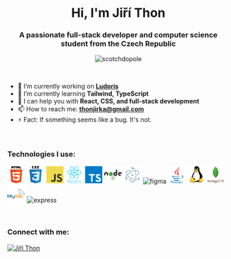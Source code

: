 <h1 align="center">Hi, I'm Jiří Thon</h1>
<h3 align="center">A passionate full-stack developer and computer science student from the Czech Republic</h3>

<p align="center">
  <img src="https://komarev.com/ghpvc/?username=scotchdopole&label=Profile%20views&color=0e75b6&style=flat" alt="scotchdopole" />
</p>
<br>

- 🔭 I’m currently working on **[Ludoris](https://github.com/Scotchdopole/Ludoris)**
- 🌱 I’m currently learning **Tailwind, TypeScript**  
- 💬 I can help you with **React, CSS, and full-stack development**  
- 📫 How to reach me: **thonjirka@gmail.com**  
- ⚡ Fact: If something seems like a bug. It's not.


<br>
<h3 align="left">Technologies I use:</h3>
<p align="left">
    <img src="https://raw.githubusercontent.com/devicons/devicon/master/icons/html5/html5-original-wordmark.svg" alt="html5" width="40" height="40"/>
    <img src="https://raw.githubusercontent.com/devicons/devicon/master/icons/css3/css3-original-wordmark.svg" alt="css3" width="40" height="40"/>
    <img src="https://raw.githubusercontent.com/devicons/devicon/master/icons/javascript/javascript-original.svg" alt="javascript" width="40" height="40"/>
    <img src="https://raw.githubusercontent.com/devicons/devicon/master/icons/react/react-original-wordmark.svg" alt="react" width="40" height="40"/>
    <img src="https://raw.githubusercontent.com/devicons/devicon/master/icons/typescript/typescript-original.svg" alt="typescript" width="40" height="40"/>
    <img src="https://raw.githubusercontent.com/devicons/devicon/master/icons/nodejs/nodejs-original-wordmark.svg" alt="nodejs" width="40" height="40"/>
    <img src="https://raw.githubusercontent.com/devicons/devicon/master/icons/electron/electron-original.svg" alt="electron" width="40" height="40"/>
    <img src="https://www.vectorlogo.zone/logos/figma/figma-icon.svg" alt="figma" width="40" height="40"/>
    <img src="https://raw.githubusercontent.com/devicons/devicon/master/icons/java/java-original.svg" alt="java" width="40" height="40"/>
    <img src="https://raw.githubusercontent.com/devicons/devicon/master/icons/linux/linux-original.svg" alt="linux" width="40" height="40"/>
    <img src="https://raw.githubusercontent.com/devicons/devicon/master/icons/mongodb/mongodb-original-wordmark.svg" alt="mongodb" width="40" height="40"/>
    <img src="https://raw.githubusercontent.com/devicons/devicon/master/icons/mysql/mysql-original-wordmark.svg" alt="mysql" width="40" height="40"/>
    <img src="https://expressjs.com/images/brand/logotype-dark.svg" alt="express" width="40" height="40"/>
</p>


<br>
<h3 align="left">Connect with me:</h3>
<p align="left">
  <a href="https://www.linkedin.com/in/jiri-thon/" target="blank">
    <img align="center" src="https://raw.githubusercontent.com/rahuldkjain/github-profile-readme-generator/master/src/images/icons/Social/linked-in-alt.svg" alt="Jiří Thon" height="30" width="40" />
  </a>
</p>
